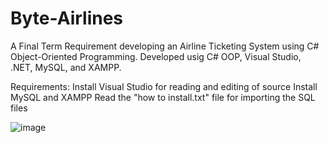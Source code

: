# Byte-Airlines
A Final Term Requirement developing an Airline Ticketing System using C# Object-Oriented Programming. Developed usig C# OOP, Visual Studio, .NET, MySQL, and XAMPP. 

Requirements: 
Install Visual Studio for reading and editing of source
Install MySQL and XAMPP
Read the "how to install.txt" file for importing the SQL files

![image](https://github.com/user-attachments/assets/025c0e28-5a17-41b8-93f3-a3dd063d69fe)
